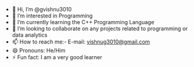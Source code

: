 - 👋 Hi, I’m @gvishnu3010
- 👀 I’m interested in Programming
- 🌱 I’m currently learning the C++ Programming Language
- 💞️ I’m looking to collaborate on any projects related to programming or data analytics  
- 📫 How to reach me:-  E-mail: vishnug3010@gmail.com
- 😄 Pronouns: He/Him
- ⚡ Fun fact: I am a very good learner

<!---
gvishnu3010/gvishnu3010 is a ✨ special ✨ repository because its `README.md` (this file) appears on your GitHub profile.
You can click the Preview link to take a look at your changes.
--->
